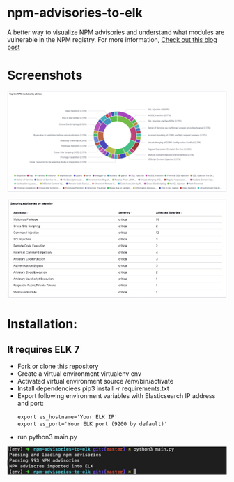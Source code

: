 # npm-advisories-to-elk
A better way to visualize NPM advisories and understand what modules are vulnerable in the NPM registry. For more information, [Check out this blog post](https://blog.michaelhidalgo.info/2019/06/a-better-way-to-visualiza-npm-security.html)

# Screenshots

![main screenshot](https://github.com/michaelhidalgo/npm-advisories-to-elk/blob/master/resources/main.jpg)



![NPM advisories by severity](https://github.com/michaelhidalgo/npm-advisories-to-elk/blob/master/resources/security-advisories-by-severity.jpg)


# Installation:
## It requires ELK 7

+ Fork or clone this repository
+ Create a virtual environment virtualenv env
+ Activated virtual environment source /env/bin/activate
+ Install dependenciees pip3 install -r requirements.txt
+ Export following environment variables with Elasticsearch IP address and port:
  ```
  export es_hostname='Your ELK IP'
  export es_port='Your ELK port (9200 by default)'  
  
  ```
+ run python3 main.py



![NPM advisories by severity](https://github.com/michaelhidalgo/npm-advisories-to-elk/blob/master/resources/install.jpg)
